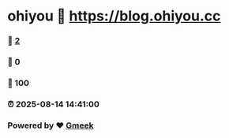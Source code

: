 # ohiyou :link: https://blog.ohiyou.cc 
### :page_facing_up: [2](https://blog.ohiyou.cc/tag.html) 
### :speech_balloon: 0 
### :hibiscus: 100 
### :alarm_clock: 2025-08-14 14:41:00 
### Powered by :heart: [Gmeek](https://github.com/Meekdai/Gmeek)
